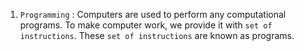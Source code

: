 1. `Programming` : Computers are used to perform any computational programs. To make computer work, we provide it with `set of instructions`. These `set of instructions` are known as programs.